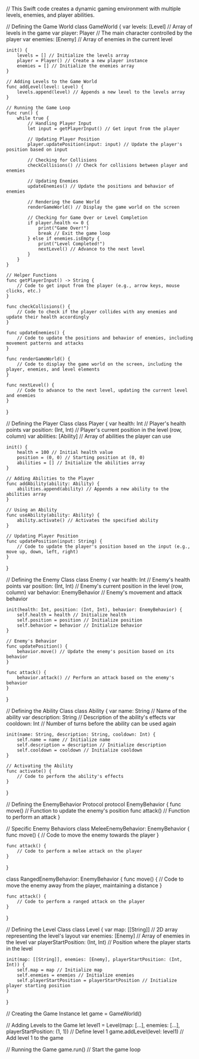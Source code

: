 // This Swift code creates a dynamic gaming environment with multiple levels, enemies, and player abilities.

// Defining the Game World
class GameWorld {
    var levels: [Level] // Array of levels in the game
    var player: Player // The main character controlled by the player
    var enemies: [Enemy] // Array of enemies in the current level

    init() {
        levels = [] // Initialize the levels array
        player = Player() // Create a new player instance
        enemies = [] // Initialize the enemies array
    }

    // Adding Levels to the Game World
    func addLevel(level: Level) {
        levels.append(level) // Appends a new level to the levels array
    }

    // Running the Game Loop
    func run() {
        while true {
            // Handling Player Input
            let input = getPlayerInput() // Get input from the player

            // Updating Player Position
            player.updatePosition(input: input) // Update the player's position based on input

            // Checking for Collisions
            checkCollisions() // Check for collisions between player and enemies

            // Updating Enemies
            updateEnemies() // Update the positions and behavior of enemies

            // Rendering the Game World
            renderGameWorld() // Display the game world on the screen

            // Checking for Game Over or Level Completion
            if player.health <= 0 {
                print("Game Over!")
                break // Exit the game loop
            } else if enemies.isEmpty {
                print("Level Completed!")
                nextLevel() // Advance to the next level
            }
        }
    }

    // Helper Functions
    func getPlayerInput() -> String {
        // Code to get input from the player (e.g., arrow keys, mouse clicks, etc.)
    }

    func checkCollisions() {
        // Code to check if the player collides with any enemies and update their health accordingly
    }

    func updateEnemies() {
        // Code to update the positions and behavior of enemies, including movement patterns and attacks
    }

    func renderGameWorld() {
        // Code to display the game world on the screen, including the player, enemies, and level elements
    }

    func nextLevel() {
        // Code to advance to the next level, updating the current level and enemies
    }
}

// Defining the Player Class
class Player {
    var health: Int // Player's health points
    var position: (Int, Int) // Player's current position in the level (row, column)
    var abilities: [Ability] // Array of abilities the player can use

    init() {
        health = 100 // Initial health value
        position = (0, 0) // Starting position at (0, 0)
        abilities = [] // Initialize the abilities array
    }

    // Adding Abilities to the Player
    func addAbility(ability: Ability) {
        abilities.append(ability) // Appends a new ability to the abilities array
    }

    // Using an Ability
    func useAbility(ability: Ability) {
        ability.activate() // Activates the specified ability
    }

    // Updating Player Position
    func updatePosition(input: String) {
        // Code to update the player's position based on the input (e.g., move up, down, left, right)
    }
}

// Defining the Enemy Class
class Enemy {
    var health: Int // Enemy's health points
    var position: (Int, Int) // Enemy's current position in the level (row, column)
    var behavior: EnemyBehavior // Enemy's movement and attack behavior

    init(health: Int, position: (Int, Int), behavior: EnemyBehavior) {
        self.health = health // Initialize health
        self.position = position // Initialize position
        self.behavior = behavior // Initialize behavior
    }

    // Enemy's Behavior
    func updatePosition() {
        behavior.move() // Update the enemy's position based on its behavior
    }

    func attack() {
        behavior.attack() // Perform an attack based on the enemy's behavior
    }
}

// Defining the Ability Class
class Ability {
    var name: String // Name of the ability
    var description: String // Description of the ability's effects
    var cooldown: Int // Number of turns before the ability can be used again

    init(name: String, description: String, cooldown: Int) {
        self.name = name // Initialize name
        self.description = description // Initialize description
        self.cooldown = cooldown // Initialize cooldown
    }

    // Activating the Ability
    func activate() {
        // Code to perform the ability's effects
    }
}

// Defining the EnemyBehavior Protocol
protocol EnemyBehavior {
    func move() // Function to update the enemy's position
    func attack() // Function to perform an attack
}

// Specific Enemy Behaviors
class MeleeEnemyBehavior: EnemyBehavior {
    func move() {
        // Code to move the enemy towards the player
    }

    func attack() {
        // Code to perform a melee attack on the player
    }
}

class RangedEnemyBehavior: EnemyBehavior {
    func move() {
        // Code to move the enemy away from the player, maintaining a distance
    }

    func attack() {
        // Code to perform a ranged attack on the player
    }
}

// Defining the Level Class
class Level {
    var map: [[String]] // 2D array representing the level's layout
    var enemies: [Enemy] // Array of enemies in the level
    var playerStartPosition: (Int, Int) // Position where the player starts in the level

    init(map: [[String]], enemies: [Enemy], playerStartPosition: (Int, Int)) {
        self.map = map // Initialize map
        self.enemies = enemies // Initialize enemies
        self.playerStartPosition = playerStartPosition // Initialize player starting position
    }
}

// Creating the Game Instance
let game = GameWorld()

// Adding Levels to the Game
let level1 = Level(map: [...], enemies: [...], playerStartPosition: (1, 1)) // Define level 1
game.addLevel(level: level1) // Add level 1 to the game

// Running the Game
game.run() // Start the game loop